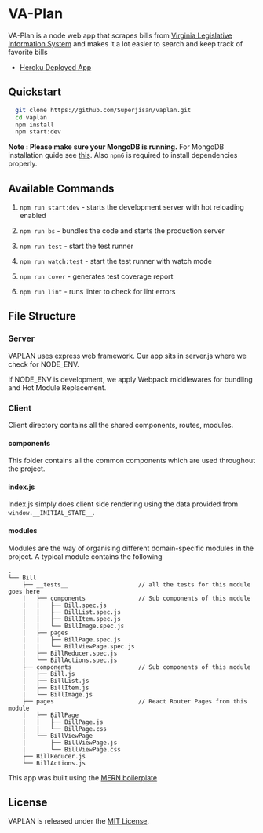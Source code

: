 
# VA-Plan

VA-Plan is a node web app that scrapes bills from [Virginia Legislative Information System](http://lis.virginia.gov/cgi-bin/legp604.exe?191+lst+ALL) and makes it a lot easier to search and keep track of favorite bills

- [Heroku Deployed App](http://va-plan.herokuapp.com)

## Quickstart

```sh
  git clone https://github.com/Superjisan/vaplan.git
  cd vaplan
  npm install
  npm start:dev
```

**Note : Please make sure your MongoDB is running.** For MongoDB installation guide see [this](https://docs.mongodb.org/v3.0/installation/). Also `npm6` is required to install dependencies properly.

## Available Commands

1. `npm run start:dev` - starts the development server with hot reloading enabled

2. `npm run bs` - bundles the code and starts the production server

3. `npm run test` - start the test runner

4. `npm run watch:test` - start the test runner with watch mode

5. `npm run cover` - generates test coverage report

6. `npm run lint` - runs linter to check for lint errors

## File Structure

### Server

VAPLAN uses express web framework. Our app sits in server.js where we check for NODE_ENV.

If NODE_ENV is development, we apply Webpack middlewares for bundling and Hot Module Replacement.

### Client

Client directory contains all the shared components, routes, modules.

#### components
This folder contains all the common components which are used throughout the project.

#### index.js
Index.js simply does client side rendering using the data provided from `window.__INITIAL_STATE__`.

#### modules
Modules are the way of organising different domain-specific modules in the project. A typical module contains the following
```
.
└── Bill
    ├── __tests__                    // all the tests for this module goes here
    |   ├── components               // Sub components of this module
    |   |   ├── Bill.spec.js
    |   |   ├── BillList.spec.js
    |   |   ├── BillItem.spec.js
    |   |   └── BillImage.spec.js
    |   ├── pages
    |   |   ├── BillPage.spec.js
    |   |   └── BillViewPage.spec.js
    |   ├── BillReducer.spec.js
    |   └── BillActions.spec.js
    ├── components                   // Sub components of this module
    |   ├── Bill.js
    |   ├── BillList.js
    |   ├── BillItem.js
    |   └── BillImage.js
    ├── pages                        // React Router Pages from this module
    |   ├── BillPage
    |   |   ├── BillPage.js
    |   |   └── BillPage.css
    |   └── BillViewPage
    |       ├── BillViewPage.js
    |       └── BillViewPage.css
    ├── BillReducer.js
    └── BillActions.js
```

This app was built using the [MERN boilerplate](http://mern.io/)

## License
VAPLAN is released under the [MIT License](http://www.opensource.org/licenses/MIT).
